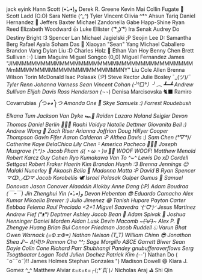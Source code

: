 jack eyink
Hann Scott (•̀ᴗ•́)و
Derek R. Greene
Kevin Mai
Collin Fugate 🤯
Scott Ladd (O.O)
Sara Nettle (*^\_^*)
Tyler Vincent
Olivia ^*^
Ahsun Tariq
Daniel Hernandez 👋
Jeffers Baxter
Michael Zandonella
Gabe Happ-Shine
Ryan Reed
Elizabeth Woodward 👍
Luke Ellister ( ͡° ͜ʖ ͡°)
Ira Senak
Audrey Do
Destiny Bright :3
Spencer Lan
Michael  Jagielski ;P
Seojin Lee D:
Samantha Berg
Rafael Ayala
Soham Das 🦫
Xiaoyan "Sean" Yang
Michael Caballero
Brandon Vang
Dylan Liu :D
Charles Holz 💾
Ethan Van Hoy
Benny Chen
Brett Sullivan :-)
Liam Maguire
Miguel Songco (0\_0)
Miguel Fernandez
James "JIMMMMMMMMMMMMMMMMMMMMMMMMMMMMMMMMMMMMMMMmMMMMMMMMMMMMMMMMMMMMMMNY" Liu
Cole Allen
Brenna Wilson
Torin McDonald
Isac Polasak (:P)
Steve Rector
Julie Bosley ¯\_(ツ)_/¯
Tyler Renn
Johanna Varness
Sean Vincent Cohan (╯°□°）╯ ︵ ┻━┻
Andrew Sullivan
Elijah Davis
Ross Henderson (¬_¬)
Denisa Marcisovska 🐈‍⬛
Ramiro Covarrubias ༼つ◕_◕༽つ
Amanda One 🦦
Skye Samuels :)
Forrest Roudebush
Elkana Tum
Jackson Van Dyke 🏎️🏁
Raiden Lazaro
Noland Seigler
Devon Thomas
Daniel Berlin 🙏🙏🙏
Raahi Vaidya
Natalie Dettmer
Giovanita Bell :)
Andrew Wong 🎉
Zach Riser
Arianna Joffrion
Doug Hillyer
Cooper Thompson
Gavin Fifer
Aaron Calderon :P
Althea Davis :)
Sam Chen (°▽°)/
Catherine Kaye DelaChica
Lily Chen ᵕ̈
America Pacheco 👩🏽‍💻
Joseph Musgrove (^.^)>
Jacob Pham ໒( ◔ ω ◔ )७ 🐕‍🦺 WOOF WOOF!
Matthew Menold
Robert Karcz
Guy Cohen
Ryo Kumakawa
Van To ^~^
Lewis Do xD
Cordell Settgast
Robert Fraker
Haerin Kim
Brandon Huynh :3
Brenna Jennings 😊
Malaki Nunerley 🗿
Akaash Bella 🙂
Madonna Matta :P
David B 
Ryan Spencer 龴ↀ◡ↀ龴
Jacob Korobellis 
🕊 Israel Polasak
Gulper Gumus 🌸
Samuel Donovan
Jason Conover
Alaaddin Alokby
Anne Dang (:P)
Adam Boudraa (￣ｰ￣)
Jin
Zhenghui Yin (•̀ᴗ•́)و
Devon Hebenton 😎
Eduardo Camacho
Alex Kumar
Mikaella Brewer :)
Julio Jimenez 😁
Tanish Hupare
Payton Carter
Eebbaa Felema
Raul Preciado <2+1
Miguel Saavedra ◝(ᵔᗜᵔ)◜
Jesus Martinez
Andrew Fief (°ᴥ°)
Deptmer Ashley
Jacob Bean 🐇
Adam Spivak 🚗
Joshua Henninger
Daniel Morden
Aidan Lusk
Devin Macomb ~~~('u')~~~
Alex P. 🐣
Zhengye Huang
Brian Bui
Connor Friedman
Jacob Ruddell ඞ
Varun Bhat
Owen Warnack (=ФェФ=)
Nathan Nelson (T_T)
William Chinn 😎
Jonathon Shea ♪~ ᕕ(ᐛ)ᕗ
Rannon Cho ^^;
Sage Morgillo AS̸CE
Garrett Biwer
Sean Doyle
Colin Cone
Richard Parr
Shubhangi Pandey
gnubufferoverflows
Serg Tsogtbaatar
Logan Todd
Julien Dochez
Patrick Kim (-_-')
Nathan Do ( ˶o˶˶o˶)!!
James Holmes
Stephan Gonzales ")
Madison Dowell 😄
Kiara J. Gomez ^_^
Matthew Alviar ε=ε=ε=┌(;\*´Д`)ﾉ
Nicholas Araj ⛳️
Shi Qin
